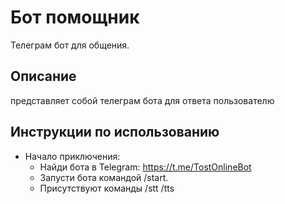 # Бот помощник

Телеграм бот для общения.


## Описание

представляет собой телеграм бота для ответа пользователю


## Инструкции по использованию
- Начало приключения:
  - Найди бота в Telegram: https://t.me/TostOnlineBot
  - Запусти бота командой /start.
  - Присутствуют команды /stt /tts

